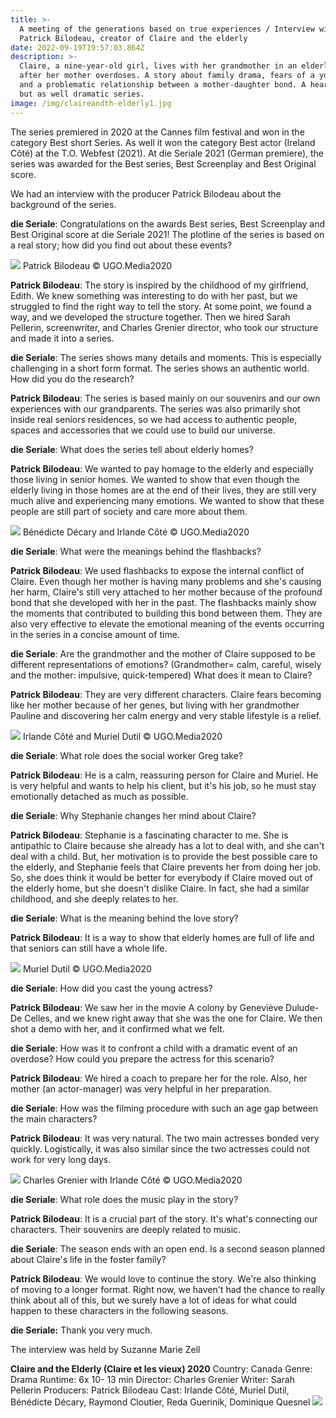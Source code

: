 ```yaml
---
title: >-
  A meeting of the generations based on true experiences / Interview with
  Patrick Bilodeau, creator of Claire and the elderly
date: 2022-09-19T19:57:03.864Z
description: >-
  Claire, a nine-year-old girl, lives with her grandmother in an elderly home
  after her mother overdoses. A story about family drama, fears of a young girl
  and a problematic relationship between a mother-daughter bond. A heart-warming
  but as well dramatic series. 
image: /img/claireandth-elderly1.jpg
---
```

The series premiered in 2020 at the Cannes film festival and won in the category Best short Series. As well it won the category Best actor (Ireland Côté) at the T.O. Webfest (2021). 
At die Seriale 2021 (German premiere), the series was awarded for the Best series, Best Screenplay and Best Original score.

We had an interview with the producer Patrick Bilodeau about the background of the series. 

**die Seriale**: Congratulations on the awards Best series, Best Screenplay and Best Original score at die Seriale 2021! The plotline of the series is based on a real story; how did you find out about these events?

![](/img/patrickbilodeau.jpg)
Patrick Bilodeau © UGO.Media2020

**Patrick Bilodeau**: The story is inspired by the childhood of my girlfriend, Edith. We knew something was interesting to do with her past, but we struggled to find the right way to tell the story. At some point, we found a way, and we developed the structure together. Then we hired Sarah Pellerin, screenwriter, and Charles Grenier director, who took our structure and made it into a series.

**die Seriale**: The series shows many details and moments. This is especially challenging in a short form format. The series shows an authentic world. How did you do the research?

**Patrick Bilodeau**: The series is based mainly on our souvenirs and our own experiences with our grandparents. The series was also primarily shot inside real seniors residences, so we had access to authentic people, spaces and accessories that we could use to build our universe.

**die Seriale**: What does the series tell about elderly homes?

**Patrick Bilodeau**: We wanted to pay homage to the elderly and especially those living in senior homes. We wanted to show that even though the elderly living in those homes are at the end of their lives, they are still very much alive and experiencing many emotions. We wanted to show that these people are still part of society and care more about them.  

![](/img/3G0A0694.jpg)
Bénédicte Décary and Irlande Côté © UGO.Media2020

**die Seriale**: What were the meanings behind the flashbacks?

**Patrick Bilodeau**: We used flashbacks to expose the internal conflict of Claire. Even though her mother is having many problems and she's causing her harm, Claire's still very attached to her mother because of the profound bond that she developed with her in the past. The flashbacks mainly show the moments that contributed to building this bond between them. They are also very effective to elevate the emotional meaning of the events occurring in the series in a concise amount of time. 

**die Seriale**: Are the grandmother and the mother of Claire supposed to be different representations of emotions? (Grandmother= calm, careful, wisely and the mother: impulsive, quick-tempered) What does it mean to Claire?

**Patrick Bilodeau**: They are very different characters. Claire fears becoming like her mother because of her genes, but living with her grandmother Pauline and discovering her calm energy and very stable lifestyle is a relief.

![](/img/G0A0197.jpg)
Irlande Côté and Muriel Dutil © UGO.Media2020

**die Seriale**: What role does the social worker Greg take? 

**Patrick Bilodeau**: He is a calm, reassuring person for Claire and Muriel. He is very helpful and wants to help his client, but it's his job, so he must stay emotionally detached as much as possible.

**die Seriale**: Why Stephanie changes her mind about Claire?

**Patrick Bilodeau**: Stephanie is a fascinating character to me. She is antipathic to Claire because she already has a lot to deal with, and she can't deal with a child. But, her motivation is to provide the best possible care to the elderly, and Stephanie feels that Claire prevents her from doing her job. So, she does think it would be better for everybody if Claire moved out of the elderly home, but she doesn't dislike Claire. In fact, she had a similar childhood, and she deeply relates to her. 

**die Seriale**: What is the meaning behind the love story?

**Patrick Bilodeau**: It is a way to show that elderly homes are full of life and that seniors can still have a whole life.

![](/img/MurielDutilClaireandtheelderly.jpg)
Muriel Dutil © UGO.Media2020

**die Seriale**: How did you cast the young actress? 

**Patrick Bilodeau**: We saw her in the movie A colony by Geneviève Dulude-De Celles, and we knew right away that she was the one for Claire. We then shot a demo with her, and it confirmed what we felt.

**die Seriale**: How was it to confront a child with a dramatic event of an overdose? How could you prepare the actress for this scenario?

**Patrick Bilodeau**: We hired a coach to prepare her for the role. Also, her mother (an actor-manager) was very helpful in her preparation.

**die Seriale**: How was the filming procedure with such an age gap between the main characters?

**Patrick Bilodeau**: It was very natural. The two main actresses bonded very quickly. Logistically, it was also similar since the two actresses could not work for very long days.

![](/img/G0A0768.jpg)
Charles Grenier with Irlande Côté © UGO.Media2020

**die Seriale**: What role does the music play in the story?

**Patrick Bilodeau**: It is a crucial part of the story. It's what's connecting our characters. Their souvenirs are deeply related to music. 

**die Seriale**: The season ends with an open end. Is a second season planned about Claire's life in the foster family? 

**Patrick Bilodeau**: We would love to continue the story. We're also thinking of moving to a longer format. Right now, we haven't had the chance to really think about all of this, but we surely have a lot of ideas for what could happen to these characters in the following seasons. 

**die Seriale:** Thank you very much.

The interview was held by Suzanne Marie Zell

**Claire and the Elderly (Claire et les vieux) 2020**
Country: Canada
Genre: Drama
Runtime: 6x 10- 13 min
Director: Charles Grenier
Writer: Sarah Pellerin
Producers: Patrick Bilodeau
Cast: Irlande Côté, Muriel Dutil, Bénédicte Décary, Raymond Cloutier, Reda Guerinik, Dominique Quesnel 
![](/img/claireandtheelderlyposterquer.jpg)
